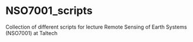 # NSO7001_scripts
Collection of different scripts for lecture Remote Sensing of Earth Systems (NSO7001) at Taltech 
